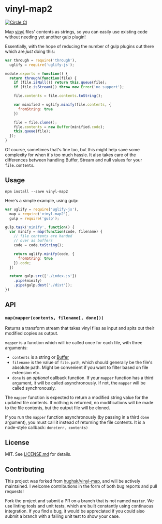 # vinyl-map2

[![Circle CI](https://circleci.com/gh/yoshokatana/vinyl-map2/tree/master.svg?style=svg)](https://circleci.com/gh/yoshokatana/vinyl-map2/tree/master)

Map [vinyl](https://github.com/wearefractal/vinyl) files' contents as strings, so you can easily use existing code without needing yet another [gulp](https://github.com/gulpjs/gulp) plugin!

Essentially, with the hope of reducing the number of gulp plugins out there which are *just* doing this:

``` javascript
var through = require('through'),
  uglify = require('uglify-js');

module.exports = function() {
  return through(function(file) {
    if (file.isNull()) return this.queue(file);
    if (file.isStream()) throw new Error('no support');

    file.contents = file.contents.toString();

    var minified = uglify.minify(file.contents, {
      fromString: true
    })

    file = file.clone();
    file.contents = new Buffer(minified.code);
    this.queue(file);
  });
}
```

Of course, sometimes that's fine too, but this might help save some complexity for when it's too much hassle. It also takes care of the differences between handling Buffer, Stream and null values for your `file.contents`.

## Usage

```
npm install --save vinyl-map2
```

Here's a simple example, using gulp:

``` javascript
var uglify = require('uglify-js'),
  map = require('vinyl-map2'),
  gulp = require('gulp');

gulp.task('minify', function() {
  var minify = map(function(code, filename) {
    // file contents are handed
    // over as buffers
    code = code.toString();

    return uglify.minify(code, {
      fromString: true
    }).code;
  })

  return gulp.src(['./index.js'])
    .pipe(minify)
    .pipe(gulp.dest('./dist'));
})
```

## API

### `map(mapper(contents, filename[, done]))`

Returns a transform stream that takes vinyl files as input and spits out their modified copies as output.

`mapper` is a function which will be called once for each file, with three arguments:

* `contents` is a string or [Buffer](http://nodejs.org/api/buffer.html)
* `filename` is the value of `file.path`, which should generally be the file's
  absolute path. Might be convenient if you want to filter based on file
  extension etc.
* `done` is an _optional_ callback function. If your `mapper` function has a third argument, it will be called asynchronously. If not, the `mapper` will be called synchronously.

The `mapper` function is expected to return a modified string value for the updated file contents. If nothing is returned, no modifications will be made to the file contents, but the output file will be cloned.

If you run the `mapper` function asynchronously (by passing in a third `done` argument), you must call it instead of returning the file contents. It is a node-style callback: `done(err, contents)`

## License

MIT. See [LICENSE.md](http://github.com/yoshokatana/vinyl-map2/blob/master/LICENSE.md) for details.

## Contributing

This project was forked from [hughsk/vinyl-map](https://github.com/hughsk/vinyl-map), and will be actively maintained. I welcome contributions in the form of both bug reports and pull requests!

Fork the project and submit a PR on a branch that is not named `master`. We use linting tools and unit tests, which are built constantly using continuous integration. If you find a bug, it would be appreciated if you could also submit a branch with a failing unit test to show your case.
